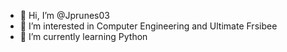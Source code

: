 - 👋 Hi, I’m @Jprunes03
- 👀 I’m interested in Computer Engineering and Ultimate Frsibee
- 🌱 I’m currently learning Python

<!---
Jprunes03/Jprunes03 is a ✨ special ✨ repository because its `README.md` (this file) appears on your GitHub profile.
You can click the Preview link to take a look at your changes.
--->
